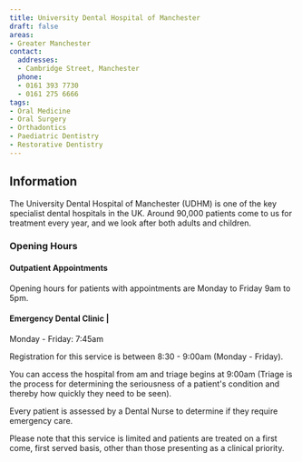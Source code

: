 ```yaml
---
title: University Dental Hospital of Manchester
draft: false
areas:
- Greater Manchester
contact:
  addresses:
  - Cambridge Street, Manchester
  phone:
  - 0161 393 7730
  - 0161 275 6666
tags:
- Oral Medicine
- Oral Surgery
- Orthadontics
- Paediatric Dentistry
- Restorative Dentistry
---
```


## Information

The University Dental Hospital of Manchester (UDHM) is one of the key
specialist dental hospitals in the UK. Around 90,000 patients come to us for
treatment every year, and we look after both adults and children.

### Opening Hours

#### Outpatient Appointments

Opening hours for patients with appointments are Monday to Friday 9am to 5pm.


#### Emergency Dental Clinic |

Monday - Friday:  7:45am

Registration for this service is between 8:30 - 9:00am (Monday - Friday).

You can access the hospital from am and triage begins at 9:00am (Triage is the
process for determining the seriousness of a patient's condition and thereby
how quickly they need to be seen).

Every patient is assessed by a Dental Nurse to determine if they require
emergency care.

Please note that this service is limited and patients are treated on a first
come, first served basis, other than those presenting as a clinical priority.
